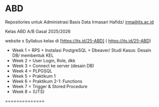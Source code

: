 # ABD
Repositories untuk Administrasi Basis Data
Irmasari Hafidz/ irma@its.ac.id

Kelas ABD A/B Gasal 2025/2026

website x Syllabus kelas di [https://its.id/25-ABD] ( https://its.id/25-ABD)

- Week 1 = RPS + Instalasi PostgreSQL + Dbeaver/ Studi Kasus: Desain DB/ membentuk KEL
- Week 2 = User Login, Role, dkk
- Week 3 = Connect ke server (desain DB)
- Week 4 = PLPGSQL
- Week 5 = Praktikum 1
- Week 6 = Praktikum 2-1: Functions
- Week 7 = Trigger & Stored Procedure
- Week 8 = (UTS)

==============

